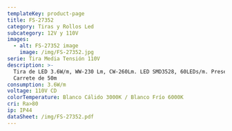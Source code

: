 ```yaml
---
templateKey: product-page
title: FS-27352
category: Tiras y Rollos Led
subcategory: 12V y 110V
images:
  - alt: FS-27352 image
    image: /img/FS-27352.jpg
serie: Tira Media Tensión 110V
description: >-
  Tira de LED 3.6W/m, WW-230 Lm, CW-260Lm. LED SMD3528, 60LEDs/m. Presentación
  Carrete de 50m
consumption: 3.6W/m
voltage: 110V CD
colorTemperature: Blanco Cálido 3000K / Blanco Frío 6000K
cri: Ra>80
ip: IP44
dataSheet: /img/FS-27352.pdf
---
```


